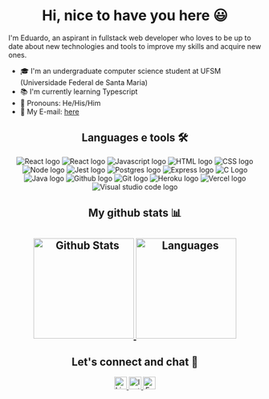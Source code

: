 <h1 align="center">Hi, nice to have you here 😃</h1>

I'm Eduardo, an aspirant in fullstack web developer who loves to be up to date about new technologies and tools to improve my skills and acquire new ones. 

- 🎓 I'm an undergraduate computer science student at UFSM (Universidade Federal de Santa Maria)
- 📚 I'm currently learning Typescript
- 👦 Pronouns: He/His/Him
- 📧 My E-mail: [here](mailto:vedootoeduardo@gmail.com "Feel free to contact me")

<div align="center">
  <h2>Languages e tools 🛠</h2>
  <img src="https://img.shields.io/badge/-react-&?style=for-the-badge&logo=react&color=black" alt="React logo" />
  <img src="https://img.shields.io/badge/-Typescript-&?style=for-the-badge&logo=typescript&color=black" alt="React logo" />
  <img src="https://img.shields.io/badge/-Javascript-&?style=for-the-badge&logo=javascript&color=black" alt="Javascript logo" />
  <img src="https://img.shields.io/badge/-HTML-&?style=for-the-badge&logo=html5&color=black" alt="HTML logo" />
  <img src="https://img.shields.io/badge/-CSS-&?style=for-the-badge&logo=css3&color=black" alt="CSS logo" />
  <img src="https://img.shields.io/badge/-NodeJS-&?style=for-the-badge&logo=nodedotjs&color=black" alt="Node logo" />
  <img src="https://img.shields.io/badge/-Jest-&?style=for-the-badge&logo=jest&color=black" alt="Jest logo" />
  <img src="https://img.shields.io/badge/-PostgreSQL-&?style=for-the-badge&logo=postgresql&color=black" alt="Postgres logo" />
  <img src="https://img.shields.io/badge/-Express-&?style=for-the-badge&logo=express&color=black" alt="Express logo" />
  <img src="https://img.shields.io/badge/-C-&?style=for-the-badge&logo=c&color=black" alt="C Logo" />
  <img src="https://img.shields.io/badge/-Java-&?style=for-the-badge&logo=java&color=black&logoColor=EB231F" alt="Java logo" />
  <img src="https://img.shields.io/badge/-Github-&?style=for-the-badge&logo=github&color=black" alt="Github logo" />
  <img src="https://img.shields.io/badge/-Git-&?style=for-the-badge&logo=git&color=black" alt="Git logo" />
  <img src="https://img.shields.io/badge/-Heroku-&?style=for-the-badge&logo=heroku&color=black&logoColor=79589F" alt="Heroku logo" />
  <img src="https://img.shields.io/badge/-Vercel-&?style=for-the-badge&logo=vercel&color=black" alt="Vercel logo" />
  <img src="https://img.shields.io/badge/-VSCode-&?style=for-the-badge&logo=visualstudiocode&color=black&logoColor=0076C6" alt="Visual studio code logo" />
</div>

<h2 align="center">My github stats 📊<h2>
<div align="center">
  <a href="https://github.com/anuraghazra/github-readme-stats">
    <img height="200px" width:"350px" src="https://github-readme-stats.vercel.app/api?username=EduardoVedooto&show_icons=true&hide_border=true&theme=nord&bg_color=22272E&hide_rank=true" alt="Github Stats"/>
  </a>
  
  <a href="https://github.com/anuraghazra/github-readme-stats">
    <img height="200px" src="https://github-readme-stats.vercel.app/api/top-langs/?username=EduardoVedooto&layout=compact&hide_border=true&theme=nord&bg_color=22272E&card_width=250" alt="Languages" />
  </a>
</div>

<h2 align="center">Let's connect and chat 💬</h2>
  <div align="center">
  <a href="https://www.linkedin.com/in/eduardovedooto/">
    <img height="25px" src="https://img.shields.io/badge/-Linkedin-&?style=flat-square&logo=linkedin&color=0073B1&labelColor=0073B1&logoColor=white" alt="Linkedin logo" />
  </a>
  <a href="https://www.instagram.com/ervedooto/">
    <img height="25px" src="https://img.shields.io/badge/-Instgram-&?style=flat-square&logo=instagram&color=D10063&labelColor=D10063&logoColor=white" alt="Instagram logo" />
  </a>   
  <a href="https://www.facebook.com/EduardoVedooto">
    <img height="25px" src="https://img.shields.io/badge/-Facebook-&?style=flat-square&logo=facebook&color=4267B2&labelColor=4267B2&logoColor=white" alt="Facebook logo" />
  </a>
</div>

<!--
**EduardoVedooto/EduardoVedooto** is a ✨ _special_ ✨ repository because its `README.md` (this file) appears on your GitHub profile.

Here are some ideas to get you started:

- 🔭 I’m currently working on ...
- 🌱 I’m currently learning ...
- 👯 I’m looking to collaborate on ...
- 🤔 I’m looking for help with ...
- 💬 Ask me about ...
- 📫 How to reach me: ...
- 😄 Pronouns: ...
- ⚡ Fun fact: ...
-->
